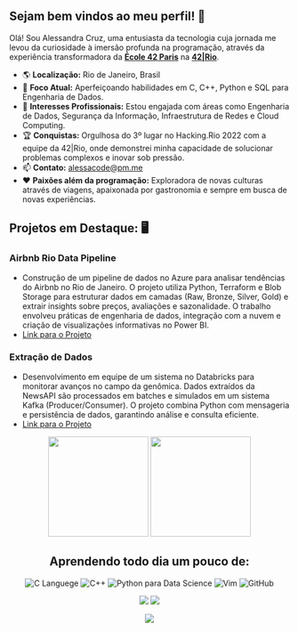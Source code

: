 ## Sejam bem vindos ao meu perfil! :sunflower:

Olá! Sou Alessandra Cruz, uma entusiasta da tecnologia cuja jornada me levou da curiosidade à imersão profunda na programação, através da experiência transformadora da [**École 42 Paris**](https://www.42network.org/42-schools/) na [**42|Rio**](https://42.rio/).

- 🌎 **Localização:** Rio de Janeiro, Brasil
- 🧠 **Foco Atual:** Aperfeiçoando habilidades em C, C++, Python e SQL para Engenharia de Dados.
- 💼 **Interesses Profissionais:** Estou engajada com áreas como Engenharia de Dados, Segurança da Informação, Infraestrutura de Redes e Cloud Computing.
- 🏆 **Conquistas:** Orgulhosa do 3º lugar no Hacking.Rio 2022 com a equipe da 42|Rio, onde demonstrei minha capacidade de solucionar problemas complexos e inovar sob pressão.
- 📫 **Contato:** alessacode@pm.me
- ❤️ **Paixões além da programação:** Exploradora de novas culturas através de viagens, apaixonada por gastronomia e sempre em busca de novas experiências.

## Projetos em Destaque: 🖥️

### **Airbnb Rio Data Pipeline**
- Construção de um pipeline de dados no Azure para analisar tendências do Airbnb no Rio de Janeiro. O projeto utiliza Python, Terraform e Blob Storage para estruturar dados em camadas (Raw, Bronze, Silver, Gold) e extrair insights sobre preços, avaliações e sazonalidade. O trabalho envolveu práticas de engenharia de dados, integração com a nuvem e criação de visualizações informativas no Power BI.
- [Link para o Projeto](https://github.com/alessandracruz/AirbnbRioDataPipeline)

### **Extração de Dados**
- Desenvolvimento em equipe de um sistema no Databricks para monitorar avanços no campo da genômica. Dados extraídos da NewsAPI são processados em batches e simulados em um sistema Kafka (Producer/Consumer). O projeto combina Python com mensageria e persistência de dados, garantindo análise e consulta eficiente.
- [Link para o Projeto](https://github.com/alessandracruz/ExtracaoDeDados)
  


<!-- GITHUB STATUS -->
<div align="center">
<img height="180em" src="https://github-readme-stats.vercel.app/api/?username=alessandracruz&show_icons=true&theme=dark&include_all_commits=true&count_private=true"/>
<img height="180em" src="https://github-readme-stats.vercel.app/api/top-langs/?username=alessandracruz&layout=compact&langs_count=10&theme=dark"/>
 
<!-- TEMAS: dark, radical, merko, gruvbox, tokyonight, onedark, cobalt, synthwave, highcontrast, dracula>

<!-- TECNOLOGIAS -->
<div align="center">
 
## Aprendendo todo dia um pouco de:

![C Languege](https://img.shields.io/badge/C-00599C?style=for-the-badge&logo=c&logoColor=white)
![C++](https://img.shields.io/badge/C%2B%2B-00599C?style=for-the-badge&logo=c%2B%2B&logoColor=white)
![Python para Data Science](https://img.shields.io/badge/Python-FFD43B?style=for-the-badge&logo=python&logoColor=blue)
![Vim](https://img.shields.io/badge/VIM-%2311AB00.svg?&style=for-the-badge&logo=vim&logoColor=white)
![GitHub](https://img.shields.io/badge/GitHub-100000?style=for-the-badge&logo=github&logoColor=white)

</div>

<!-- REDES SOCIAIS -->
<div align="center">
<a href="https://instagram.com/alessaccruz" target="_blank"><img src="https://img.shields.io/badge/-Instagram-%23E4405F?style=for-the-badge&logo=instagram&logoColor=white" target="_blank"></a>
<a href="https://www.linkedin.com/in/alessandraccruz/" target="_blank"><img src="https://img.shields.io/badge/-LinkedIn-%230077B5?style=for-the-badge&logo=linkedin&logoColor=white" target="_blank"></a>

 ![](https://visitor-badge.glitch.me/badge?page_id=alessandracruz)
